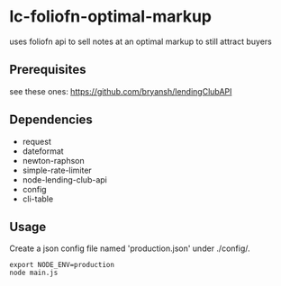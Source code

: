 # lc-foliofn-optimal-markup

uses foliofn api to sell notes at an optimal markup to still attract buyers

## Prerequisites

see these ones: https://github.com/bryansh/lendingClubAPI

## Dependencies

* request
* dateformat
* newton-raphson
* simple-rate-limiter
* node-lending-club-api
* config
* cli-table

## Usage

Create a json config file named 'production.json' under ./config/.

````
export NODE_ENV=production
node main.js
````

